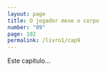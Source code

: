 ```yaml
---
layout: page
title: O jogador mexe o corpo
number: "09"
page: 102
permalink: /livro1/cap9
---
```

Este capítulo…